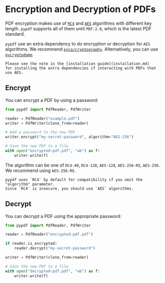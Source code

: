 # Encryption and Decryption of PDFs

PDF encryption makes use of [`RC4`](https://en.wikipedia.org/wiki/RC4) and
[`AES`](https://en.wikipedia.org/wiki/Advanced_Encryption_Standard) algorithms
with different key length. `pypdf` supports all of them until `PDF-2.0`, which
is the latest PDF standard.

`pypdf` use an extra dependency to do encryption or decryption for `AES` algorithms.
We recommend [`pyca/cryptography`](https://cryptography.io/en/latest/). Alternatively,
you can use [`pycryptodome`](https://pypi.org/project/pycryptodome/).

```{note}
Please see the note in the [installation guide](installation.md)
for installing the extra dependencies if interacting with PDFs that use AES.
```

## Encrypt

You can encrypt a PDF by using a password:

```python
from pypdf import PdfReader, PdfWriter

reader = PdfReader("example.pdf")
writer = PdfWriter(clone_from=reader)

# Add a password to the new PDF
writer.encrypt("my-secret-password", algorithm="AES-256")

# Save the new PDF to a file
with open("encrypted-pdf.pdf", "wb") as f:
    writer.write(f)
```

The algorithm can be one of `RC4-40`, `RC4-128`, `AES-128`, `AES-256-R5`, `AES-256`.
We recommend using `AES-256-R5`.

```{warning}
pypdf uses `RC4` by default for compatibility if you omit the "algorithm" parameter.
Since `RC4` is insecure, you should use `AES` algorithms.
```

## Decrypt

You can decrypt a PDF using the appropriate password:

```python
from pypdf import PdfReader, PdfWriter

reader = PdfReader("encrypted-pdf.pdf")

if reader.is_encrypted:
    reader.decrypt("my-secret-password")

writer = PdfWriter(clone_from=reader)

# Save the new PDF to a file
with open("decrypted-pdf.pdf", "wb") as f:
    writer.write(f)
```
